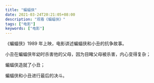 ```yaml
---
title: "蝙蝠侠"
date: 2021-03-24T20:21:05+08:00
description: "观看《蝙蝠侠》"
tags: ["电影"]
keywords: ["电影"]
---
```


《蝙蝠侠》1989 年上映，电影讲述蝙蝠侠和小丑的抗争故事。

小丑在蝙蝠侠年幼时杀害他的父母，因为目睹父母被杀害，内心变得复杂；

蝙蝠侠造就了小丑；

蝙蝠侠和小丑进行最后的决斗。
